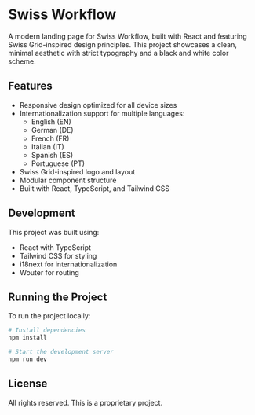 # Swiss Workflow

A modern landing page for Swiss Workflow, built with React and featuring Swiss Grid-inspired design principles. This project showcases a clean, minimal aesthetic with strict typography and a black and white color scheme.

## Features

- Responsive design optimized for all device sizes
- Internationalization support for multiple languages:
  - English (EN)
  - German (DE)
  - French (FR)
  - Italian (IT)
  - Spanish (ES)
  - Portuguese (PT)
- Swiss Grid-inspired logo and layout
- Modular component structure
- Built with React, TypeScript, and Tailwind CSS

## Development

This project was built using:
- React with TypeScript
- Tailwind CSS for styling
- i18next for internationalization
- Wouter for routing

## Running the Project

To run the project locally:

```bash
# Install dependencies
npm install

# Start the development server
npm run dev
```

## License

All rights reserved. This is a proprietary project.